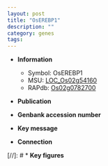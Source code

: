 ```yaml
---
layout: post
title: "OsEREBP1"
description: ""
category: genes
tags: 
---
```


* **Information**  
    + Symbol: OsEREBP1  
    + MSU: [LOC_Os02g54160](http://rice.uga.edu/cgi-bin/ORF_infopage.cgi?orf=LOC_Os02g54160)  
    + RAPdb: [Os02g0782700](http://rapdb.dna.affrc.go.jp/viewer/gbrowse_details/irgsp1?name=Os02g0782700)  

* **Publication**  

* **Genbank accession number**  

* **Key message**  

* **Connection**  

[//]: # * **Key figures**  


